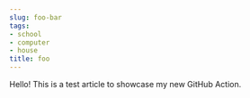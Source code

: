 ```yaml
---
slug: foo-bar
tags:
- school
- computer
- house
title: foo
---
```


Hello! This is a test article to showcase my new GitHub Action.